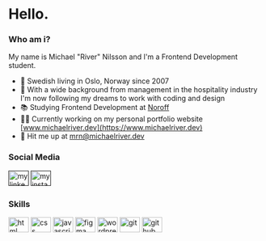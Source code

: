 # Hello.

### Who am i?

My name is Michael "River" Nilsson and I'm a Frontend Development student.

- 📍 Swedish living in Oslo, Norway since 2007
- 🤙 With a wide background from management in the hospitality industry I'm now following my dreams to work with coding and design
- 📚 Studying Frontend Development at [Noroff](https://www.noroff.no)
- 👨‍💻 Currently working on my personal portfolio website [www.michaelriver.dev](https://www.michaelriver.dev)
- 📮 Hit me up at [mrn@michaelriver.dev](mailto:mrn@michaelriver.dev)

### Social Media

<a href="" target="_blank"><img src="https://raw.githubusercontent.com/rahuldkjain/github-profile-readme-generator/master/src/images/icons/Social/linked-in-alt.svg" alt="my linkedin" height="30" width="40"></a> <a href="" target="_blank"><img src="https://raw.githubusercontent.com/rahuldkjain/github-profile-readme-generator/master/src/images/icons/Social/instagram.svg" alt="my instagram" height="30" width="40"></a>

### Skills

<a href="https://developer.mozilla.org/en-US/docs/Web/HTML"><img src="https://raw.githubusercontent.com/rahuldkjain/github-profile-readme-generator/master/src/images/icons/FrontendDevelopment/html.svg" alt="html" height="30" width="40"></a> <a href="https://developer.mozilla.org/en-US/docs/Web/CSS"><img src="https://raw.githubusercontent.com/rahuldkjain/github-profile-readme-generator/master/src/images/icons/FrontendDevelopment/css.svg" alt="css" height="30" width="40"></a> <a href="https://developer.mozilla.org/en-US/docs/Web/JavaScript"><img src="https://raw.githubusercontent.com/rahuldkjain/github-profile-readme-generator/master/src/images/icons/ProgrammingLanguages/javascript.svg" alt="javascript" height="30" width="40"></a> <a href="https://www.figma.com"><img src="https://raw.githubusercontent.com/rahuldkjain/github-profile-readme-generator/master/src/images/icons/Software/figma.svg" alt="figma" height="30" width="40"></a> <a href="https://www.wordpress.org"><img src="https://raw.githubusercontent.com/rahuldkjain/github-profile-readme-generator/master/src/images/icons/Social/wordpress.svg" alt="wordpress" height="30" width="40"></a> <a gref="https://git-scm.com/"><img src="https://raw.githubusercontent.com/rahuldkjain/github-profile-readme-generator/master/src/images/icons/Other/git.svg" alt="git" height="30" width="40"></a> <a href="www.github.com"><img src="https://raw.githubusercontent.com/rahuldkjain/github-profile-readme-generator/master/src/images/icons/Social/github.svg" alt="github" height="30" width="40"></a>
